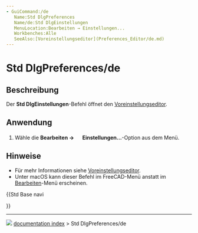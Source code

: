 ```yaml
---
- GuiCommand:/de
   Name:Std DlgPreferences
   Name/de:Std DlgEinstellungen
   MenuLocation:Bearbeiten → Einstellungen...
   Workbenches:Alle
   SeeAlso:[Voreinstellungseditor](Preferences_Editor/de.md)
---
```


# Std DlgPreferences/de



## Beschreibung

Der **Std DlgEinstellungen**-Befehl öffnet den [Voreinstellungseditor](Preferences_Editor/de.md).



## Anwendung

1.  Wähle die **Bearbeiten → <img src="images/Std_DlgPreferences.svg" width=16px> Einstellungen...**-Option aus dem Menü.



## Hinweise

-   Für mehr Informationen siehe [Voreinstellungseditor](Preferences_Editor/de.md).
-   Unter macOS kann dieser Befehl im FreeCAD-Menü anstatt im [Bearbeiten](Std_Edit_Menu/de.md)-Menü erscheinen.





{{Std Base navi

}}



---
![](images/Button_right.svg) [documentation index](../README.md) > Std DlgPreferences/de
